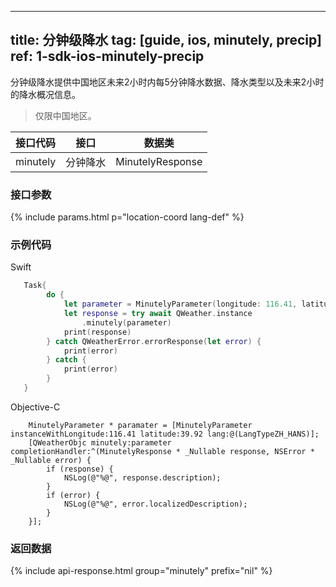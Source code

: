 <!--
 * @Date: 2025-03-06 10:02:06
 * @LastEditors: bolepichi
 * @LastEditTime: 2025-03-14 15:14:06
 * @FilePath: /dev-site/docs/_zh/ios-sdk/minutely/ios-minutely-precipitation.md
-->
---
title: 分钟级降水
tag: [guide, ios, minutely, precip]
ref: 1-sdk-ios-minutely-precip
---

分钟级降水提供中国地区未来2小时内每5分钟降水数据、降水类型以及未来2小时的降水概况信息。

> 仅限中国地区。

| 接口代码   | 接口      | 数据类                   |
| --------- | -------------- | ----------------- |
|  minutely | 分钟降水 | MinutelyResponse |

### 接口参数

{% include params.html p="location-coord lang-def" %}

### 示例代码

Swift

```swift
   Task{
        do {
            let parameter = MinutelyParameter(longitude: 116.41, latitude: 39.92)
            let response = try await QWeather.instance
                .minutely(parameter)
            print(response)
        } catch QWeatherError.errorResponse(let error) {
            print(error)
        } catch {
            print(error)
        }
   }
```

Objective-C

```objc
    MinutelyParameter * paramater = [MinutelyParameter instanceWithLongitude:116.41 latitude:39.92 lang:@(LangTypeZH_HANS)];
    [QWeatherObjc minutely:parameter completionHandler:^(MinutelyResponse * _Nullable response, NSError * _Nullable error) {
        if (response) {
            NSLog(@"%@", response.description);
        }
        if (error) {
            NSLog(@"%@", error.localizedDescription);
        }
    }];
```

### 返回数据

{% include api-response.html group="minutely" prefix="nil"  %}

